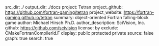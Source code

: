 src_dir: ./
output_dir: ./docs
project: Tetran
project_github: https://github.com/fortran-gaming/tetran
project_website: https://fortran-gaming.github.io/tetran
summary: object-oriented Fortran falling-block game
author: Michael Hirsch Ph.D.
author_description: SciVision, Inc.
github: https://github.com/scivision
license: by
exclude: CMakeFortranCompilerId.F
display: public
         protected
         private
source: false
graph: true
search: true
